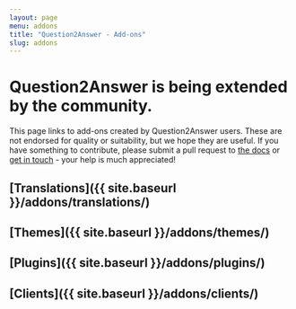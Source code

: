 ```yaml
---
layout: page
menu: addons
title: "Question2Answer - Add-ons"
slug: addons
---
```


# Question2Answer is being extended by the community.

This page links to add-ons created by Question2Answer users. These are not endorsed for quality or suitability, but we hope they are useful. If you have something to contribute, please submit a pull request to [the docs](https://github.com/q2a/q2a.github.io/) or [get in touch](https://www.question2answer.org/feedback.php) - your help is much appreciated!

## [Translations]({{ site.baseurl }}/addons/translations/)

## [Themes]({{ site.baseurl }}/addons/themes/)

## [Plugins]({{ site.baseurl }}/addons/plugins/)

## [Clients]({{ site.baseurl }}/addons/clients/)


